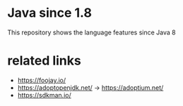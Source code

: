 # Java since 1.8
This repository shows the language features since Java 8

# related links
* https://foojay.io/
* https://adoptopenjdk.net/ -> https://adoptium.net/
* https://sdkman.io/
